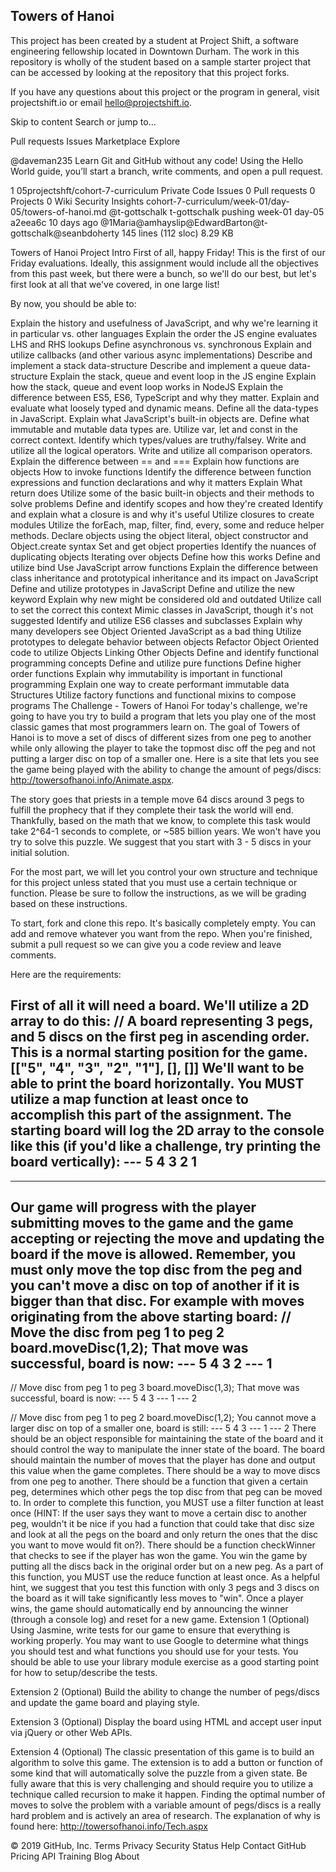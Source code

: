 ## Towers of Hanoi

This project has been created by a student at Project Shift, a software engineering fellowship located in Downtown Durham.  The work in this repository is wholly of the student based on a sample starter project that can be accessed by looking at the repository that this project forks.

If you have any questions about this project or the program in general, visit projectshift.io or email hello@projectshift.io.

Skip to content
Search or jump to…

Pull requests
Issues
Marketplace
Explore
 
@daveman235 
Learn Git and GitHub without any code!
Using the Hello World guide, you’ll start a branch, write comments, and open a pull request.


1
05projectshft/cohort-7-curriculum Private
 Code Issues 0 Pull requests 0 Projects 0 Wiki Security Insights
cohort-7-curriculum/week-01/day-05/towers-of-hanoi.md
@t-gottschalk t-gottschalk pushing week-01 day-05
a2eea6c 10 days ago
@1Maria@amhayslip@EdwardBarton@t-gottschalk@seanbdoherty
145 lines (112 sloc)  8.29 KB
  
Towers of Hanoi Project
Intro
First of all, happy Friday! This is the first of our Friday evaluations. Ideally, this assignment would include all the objectives from this past week, but there were a bunch, so we'll do our best, but let's first look at all that we've covered, in one large list!

By now, you should be able to:

Explain the history and usefulness of JavaScript, and why we're learning it in particular vs. other languages
Explain the order the JS engine evaluates LHS and RHS lookups
Define asynchronous vs. synchronous
Explain and utilize callbacks (and other various async implementations)
Describe and implement a stack data-structure
Describe and implement a queue data-structure
Explain the stack, queue and event loop in the JS engine
Explain how the stack, queue and event loop works in NodeJS
Explain the difference between ES5, ES6, TypeScript and why they matter.
Explain and evaluate what loosely typed and dynamic means.
Define all the data-types in JavaScript.
Explain what JavaScript's built-in objects are.
Define what immutable and mutable data types are.
Utilize var, let and const in the correct context.
Identify which types/values are truthy/falsey.
Write and utilize all the logical operators.
Write and utilize all comparison operators.
Explain the difference between == and ===
Explain how functions are objects
How to invoke functions
Identify the difference between function expressions and function declarations and why it matters
Explain What return does
Utilize some of the basic built-in objects and their methods to solve problems
Define and identify scopes and how they're created
Identify and explain what a closure is and why it's useful
Utilize closures to create modules
Utilize the forEach, map, filter, find, every, some and reduce helper methods.
Declare objects using the object literal, object constructor and Object.create syntax
Set and get object properties
Identify the nuances of duplicating objects
Iterating over objects
Define how this works
Define and utilize bind
Use JavaScript arrow functions
Explain the difference between class inheritance and prototypical inheritance and its impact on JavaScript
Define and utilize prototypes in JavaScript
Define and utilize the new keyword
Explain why new might be considered old and outdated
Utilize call to set the correct this context
Mimic classes in JavaScript, though it's not suggested
Identify and utilize ES6 classes and subclasses
Explain why many developers see Object Oriented JavaScript as a bad thing
Utilize prototypes to delegate behavior between objects
Refactor Object Oriented code to utilize Objects Linking Other Objects
Define and identify functional programming concepts
Define and utilize pure functions
Define higher order functions
Explain why immutability is important in functional programming
Explain one way to create performant immutable data Structures
Utilize factory functions and functional mixins to compose programs
The Challenge - Towers of Hanoi
For today's challenge, we're going to have you try to build a program that lets you play one of the most classic games that most programmers learn on. The goal of Towers of Hanoi is to move a set of discs of different sizes from one peg to another while only allowing the player to take the topmost disc off the peg and not putting a larger disc on top of a smaller one. Here is a site that lets you see the game being played with the ability to change the amount of pegs/discs: http://towersofhanoi.info/Animate.aspx.

The story goes that priests in a temple move 64 discs around 3 pegs to fulfill the prophecy that if they complete their task the world will end. Thankfully, based on the math that we know, to complete this task would take 2^64-1 seconds to complete, or ~585 billion years. We won't have you try to solve this puzzle. We suggest that you start with 3 - 5 discs in your initial solution.

For the most part, we will let you control your own structure and technique for this project unless stated that you must use a certain technique or function. Please be sure to follow the instructions, as we will be grading based on these instructions.

To start, fork and clone this repo. It's basically completely empty. You can add and remove whatever you want from the repo. When you're finished, submit a pull request so we can give you a code review and leave comments.

Here are the requirements:

First of all it will need a board. We'll utilize a 2D array to do this:
// A board representing 3 pegs, and 5 discs on the first peg in ascending order.  This is a normal starting position for the game.
[["5", "4", "3", "2", "1"],
[],
[]]
We'll want to be able to print the board horizontally. You MUST utilize a map function at least once to accomplish this part of the assignment. The starting board will log the 2D array to the console like this (if you'd like a challenge, try printing the board vertically):
--- 5 4 3 2 1
---
---
Our game will progress with the player submitting moves to the game and the game accepting or rejecting the move and updating the board if the move is allowed. Remember, you must only move the top disc from the peg and you can't move a disc on top of another if it is bigger than that disc. For example with moves originating from the above starting board:
// Move the disc from peg 1 to peg 2
board.moveDisc(1,2);
That move was successful, board is now:
--- 5 4 3 2
--- 1
---

// Move disc from peg 1 to peg 3
board.moveDisc(1,3);
That move was successful, board is now:
--- 5 4 3
--- 1
--- 2

// Move disc from peg 1 to peg 2
board.moveDisc(1,2);
You cannot move a larger disc on top of a smaller one, board is still:
--- 5 4 3
--- 1
--- 2
There should be an object responsible for maintaining the state of the board and it should control the way to manipulate the inner state of the board. The board should maintain the number of moves that the player has done and output this value when the game completes.
There should be a way to move discs from one peg to another.
There should be a function that given a certain peg, determines which other pegs the top disc from that peg can be moved to. In order to complete this function, you MUST use a filter function at least once (HINT: If the user says they want to move a certain disc to another peg, wouldn't it be nice if you had a function that could take that disc size and look at all the pegs on the board and only return the ones that the disc you want to move would fit on?).
There should be a function checkWinner that checks to see if the player has won the game. You win the game by putting all the discs back in the original order but on a new peg. As a part of this function, you MUST use the reduce function at least once. As a helpful hint, we suggest that you test this function with only 3 pegs and 3 discs on the board as it will take significantly less moves to "win".
Once a player wins, the game should automatically end by announcing the winner (through a console log) and reset for a new game.
Extension 1 (Optional)
Using Jasmine, write tests for our game to ensure that everything is working properly. You may want to use Google to determine what things you should test and what functions you should use for your tests. You should be able to use your library module exercise as a good starting point for how to setup/describe the tests.

Extension 2 (Optional)
Build the ability to change the number of pegs/discs and update the game board and playing style.

Extension 3 (Optional)
Display the board using HTML and accept user input via jQuery or other Web APIs.

Extension 4 (Optional)
The classic presentation of this game is to build an algorithm to solve this game. The extension is to add a button or function of some kind that will automatically solve the puzzle from a given state. Be fully aware that this is very challenging and should require you to utilize a technique called recursion to make it happen. Finding the optimal number of moves to solve the problem with a variable amount of pegs/discs is a really hard problem and is actively an area of research. The explanation of why is found here: http://towersofhanoi.info/Tech.aspx

© 2019 GitHub, Inc.
Terms
Privacy
Security
Status
Help
Contact GitHub
Pricing
API
Training
Blog
About
